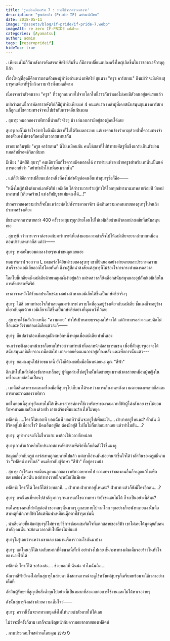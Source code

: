 ```yaml
---
title: 'รูทเย่อหยิ่งพาร์ท 7 : หายไปจากความทรงจำ'
description: "รูทเย่อหยิ่ง (Pride IF) ฉบับแปลไทย"
date: 2018-05-11
image: "@assets/blog/if-pride/if-pride-7.webp"
imageAlt: re zero IF-PRIDE แปลไทย
categories: [Ayamatsu]
author: admin
tags: [rezeroprideif]
hideToc: true
---
```

.
เพียงแค่ไม่กี่วันหลังการคัดสรรกษัตริย์เริ่มขึ้น ก็มีการเปลี่ยนแปลงครั้งใหญ่เกิดขึ้นในราชอาณาจักรลุกุนิก้า

เรื่องใหญ่ที่สุดก็คือการถอนตัวของผู้ท้าชิงตำแหน่งกษัตริย์ ขุนนาง "ครูช คาร์สเทน" ถึงแม้ว่าจะมีเพียงสุบารุคนเดียวที่รู้ซึ้งถึงความจริงทั้งหมดก็ตาม

เนื่องจากว่าตัวตนของ "ครูช" ที่ว่าถูกลบหายไปจากโลกใบนี้ราวกับว่าเธอไม่เคยมีตัวตนอยู่แต่แรกแล้ว

แปลว่าตอนนี้การคัดสรรกษัตริย์ก็มีผู้ท้าชิงเพียงแค่ 4 คนแต่แรก เหล่าผู้ที่เคยสนับสนุนขุนนางคาร์สเทนก็ถูกแก้ไขความทรงจำจนไปเข้ากับพรรคอื่นกันหมด

.
สุบารุ: หมอกของวาฬขาวนี่น่ากลัวจริงๆ น้า เล่นลบการมีอยู่ของผู้คนได้เลย

สุบารุเองก็ไม่เข้าใจว่าทำไมถึงมีแต่เขาที่ไม่ได้รับผลกระทบ แต่เขาค่อนข้างรำคาญด้วยซ้ำที่ความทรงจำของตัวเองไม่ตรงกับคนอื่นเวลาสนทนากัน

เขาอยากลืมๆยัย "ครูช คาร์สเทน" นี่ไปเหมือนกัน คนโง่เขลาที่ไปท้าทายศัตรูที่แข็งแกร่งเกินตัวย่อมหมดสิทธิ์รอดชีวิตกลับมา

มีเพียง "นัตสึกิ สุบารุ" คนเดียวที่แก้ไขความผิดพลาดได้ การพ่ายแพ้ของฝ่ายครูชสำหรับเขานั้นเป็นแค่การตอกย้ำว่า "อย่าทำตัวโง่เหมือนพวกนั้น"

.
แต่ก็ยังมีอีกการเปลี่ยนแปลงหนึ่งที่คงไม่สำคัญต่อคนอื่นเท่าสุบารุซึ่งก็คือ――

"หนึ่งในผู้ท้าชิงตำแหน่งกษัตริย์ เอมิเลีย ได้กำราบวายร้ายผู้ทำให้โลกทุกข์ทรมานมาหลายร้อยปี บิชอปมหาบาป [เกียจคร้าน] แห่งลัทธิบูชาแม่มดลงได้...!"

ข่าวคราวของความสำเร็จนั้นแพร่สะพัดไปทั้งราชอาณาจักร ดังเกินความคาดหมายของสุบารุไปจนถึงประเทศข้างเคียง

ชัยชนะจากการตายกว่า 400 ครั้งของสุบารุถูกย้ายโอนไปให้เอมิเลียผ่านตัวตลกน่าสงสัยที่สนับสนุนเธอ

.
สุบารุนึกว่าการเจรจาต่อรองกับมาร์เกรฟเพื่อส่งมอบความสำเร็จไปให้เอมิเลียจะยากลำบากเหมือนตอนปราบเพเทลกีส แต่ว่า――

สุบารุ: หมอนั่นยอมตกลงง่ายๆจนน่าขนลุกเลยแฮะ

พอมาร์เกรฟ รอสวาล L เมเธอร์สได้ยินคำขอของสุบารุ เขาก็ยินยอมอย่างง่ายดายและประกาศความสำเร็จของเอมิเลียออกไปโดยทันที ถึงจะรู้สึกน่าสงสัยแต่สุบารุก็ไม่ข้องใจการกระทำของรอสวาล

โลกใบนี้เกลียดชังเอมิเลียด้วยเหตุผลงี่เง่าอยู่แล้ว แต่รอสวาลก็ยังเลือกสนับสนุนและอุปถัมภ์เอมิเลียในการคัดสรรกษัตริย์

เขาอาจจะหวังได้รับผลประโยชน์บางอย่างถ้าหากเอมิเลียได้ขึ้นเป็นกษัตริย์จริงๆ

สุบารุ: ได้สิ อยากทำอะไรก็ทำเลยคุณมาร์เกรฟ ตราบใดที่คุณอยู่ข้างเดียวกับเอมิเลีย ชั้นเองก็จะอยู่ข้างเดียวกับคุณด้วย เอมิเลียจะได้ขึ้นเป็นกษัตริย์อย่างที่คุณหวังไว้เลย

.
สุบารุจะใช้พลังก้าวเหนือ "ความตาย" ทำให้เป้าหมายบรรลุผลให้จงได้ แต่ถ้าหากรอสวาลแอบคิดไม่ซื่อและหวังร้ายต่อเอมิเลียแล้วล่ะก็――

สุบารุ: ก็แปลว่าต้องเพิ่มหลุมฝังศพอีกหนึ่งหลุมเพื่อเอมิเลียเท่านั้นเอง

จนกว่าจะถึงตอนหน้าเขาก็อยากให้รอสวาลทำหน้าที่ออกหน้าต่อสาธารณชน เพื่อที่ตัวสุบารุเองจะได้สนับสนุนเอมิเลียจากเงามืดต่อไป เขาจะคอยคิดแผนการอยู่เบื้องหลัง และเพื่อการนั้นแล้ว---

สุบารุ: ยอมลงทุนไปช่วยขนาดนี้ ยังไงก็ต้องขอยืมมือคืนหน่อยนะ คุณ "สีฟ้า"

ลึกเข้าไปในถ้ำมีห้องขังกรงเหล็กอยู่ ผู้ที่ถูกล่ามโซ่อยู่ในนั้นคือชายหูแมวหน้าตาสวยเหมือนผู้หญิงในเครื่องแบบอัศวินเปื้อนๆ

.
เขาคือสินสงครามและเครื่องมือที่สุบารุไปเก็บมาได้ระหว่างการเก็บงานหลังความตายของเพเทลกีสและการอาละวาดของวาฬขาว

แต่ในตอนนี้สุบารุยังแทบไม่ได้เห็นพรสวรรค์การใช้เวทรักษาของจอมเวทสีฟ้าผู้โด่งดังเลย เขาไม่ยอมรักษาบาดแผลตัวเองด้วยซ้ำ เอาแต่จ้องพื้นและร้องไห้ไม่หยุด

เฟลิคซ์: ....ใครก็ได้บอกที บอกฉันที บอกทีว่าฉันจะอยู่ไปเพื่ออะไร.... ฝ่าบาทอยู่ไหนคะ? ตัวฉัน มีชีวิตอยู่ไปเพื่ออะไร? มีคนอื่นอยู่อีก ต้องมีอยู่สิ ไม่งั้นไม่ก็แปลกมากเลย แล้วทำไมกัน....?

สุบารุ: ดูท่าทางจะยังไม่ไหวแฮะ คงต้องใช้เวลาสักหน่อย

สุบารุเกาหัวแล้วหยิบใบประกาศการคัดสรรกษัตริย์ที่เก็บติดตัวไว้ขึ้นมาดู

ข้อมูลเกี่ยวกับครูช คาร์สเทนถูกลบหายไปแล้ว แต่เขาก็อ่านมันบ่อยจนจำขึ้นใจได้ว่าอัศวินของครูชมีนามว่า "เฟลิคซ์ อาร์ไกล์" คนเดียวกับผู้รักษา "สีฟ้า" ที่อยู่ตรงหน้า

.
สุบารุ: ถ้าให้เดา พอมีคนถูกหมอกของวาฬขาวลบหายไป ความทรงจำของคนอื่นก็จะถูกแก้ไขเพื่อชดเชยช่องโหว่นั้น แต่ท่าทางรายนี้จะหนักเป็นพิเศษ

เฟลิคซ์: ใครก็ได้ ใครก็ได้ช่วยบอกที.... ฝ่าบาท ฝ่าบาทอยู่ไหนคะ? ฝ่าบาท แล้วก็ยังมีใครอีกคน....?

สุบารุ: กรณีคนที่หายไปสำคัญมากๆ จนการแก้ไขความทรงจำยังชดเชยไม่ได้ ก็จะเป็นอย่างนี้สินะ?

พอใครบางคนที่สำคัญต่อตัวของคนๆนั้นมากๆ ถูกลบหายไปจากโลก ทุกอย่างก็จะพังทลายลง นั่นคือสาเหตุที่นักเวทสีฟ้าได้แต่พึมพำเหมือนตุ๊กตาที่ชำรุดเช่นนี้

.
น่าเสียดายที่แม้แต่สุบารุก็ไม่ทราบวิธีการซ่อมแซมจิตใจที่แตกสลายของสีฟ้า เขาไม่เคยได้พูดคุยกับคนสำคัญคนนั้น จะย้อนเวลากลับไปก็คงไม่ทันแก้

สุบารุไม่รู้เลยว่าระหว่างเขาและเธอผ่านเรื่องราวอะไรกันมาบ้าง

สุบารุ: แต่ไหนๆก็ได้เจอกับหมากที่ดีขนาดนี้ทั้งที อย่าห่วงไปเลย ชั้นจะหาทางเติมเต็มรอยร้าวในหัวใจของนายให้ได้

เฟลิคซ์: ใครก็ได้ ขอร้องล่ะ.... ช่วยบอกที ฉันน่ะ ทำไมฉันถึง....

นักเวทสีฟ้ายังคงไม่เห็นสุบารุในสายตา ถึงสถานการณ์จะดูไร้หวังแต่สุบารุก็เตรียมพร้อมจะใช้เวลาอย่างเต็มที่

อัศวินผู้รักษาที่สูญเสียสิ่งค้ำจุนไปอย่างนี้เป็นหมากที่สะดวกต่อการใช้งานและไม่ได้หาเจอง่ายๆ

ดังนั้นสุบารุจึงกล่าวด้วยความเต็มใจว่――

สุบารุ: คราวนี้ชั้นจะหาทางหยุดยั้งไม่ให้นายฆ่าตัวตายให้ได้เลย

ไม่ว่าจะกี่ครั้งก็ตาม เขาก็จะเผชิญหน้ากับความอยากตายของเฟลิคซ์

.
ภาพประกอบโพสต์วาดโดยคุณ おわり